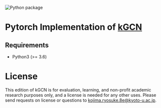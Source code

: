 ![Python package](https://github.com/clinfo/kGCN_torch/workflows/Python%20package/badge.svg)
# Pytorch Implementation of [kGCN](https://github.com/clinfo/kGCN)

## Requirements
* Python3 (>= 3.6)

# License
This edition of kGCN is for evaluation, learning, and non-profit academic research purposes only, and a license is needed for any other uses. Please send requests on license or questions to kojima.ryosuke.8e@kyoto-u.ac.jp.
